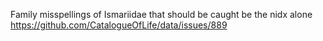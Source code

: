 Family misspellings of Ismariidae that should be caught be the nidx alone
https://github.com/CatalogueOfLife/data/issues/889